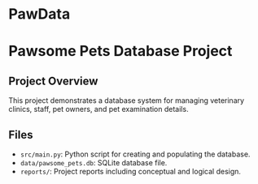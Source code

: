 # PawData

# Pawsome Pets Database Project

## Project Overview
This project demonstrates a database system for managing veterinary clinics, staff, pet owners, and pet examination details.

## Files
- `src/main.py`: Python script for creating and populating the database.
- `data/pawsome_pets.db`: SQLite database file.
- `reports/`: Project reports including conceptual and logical design.

